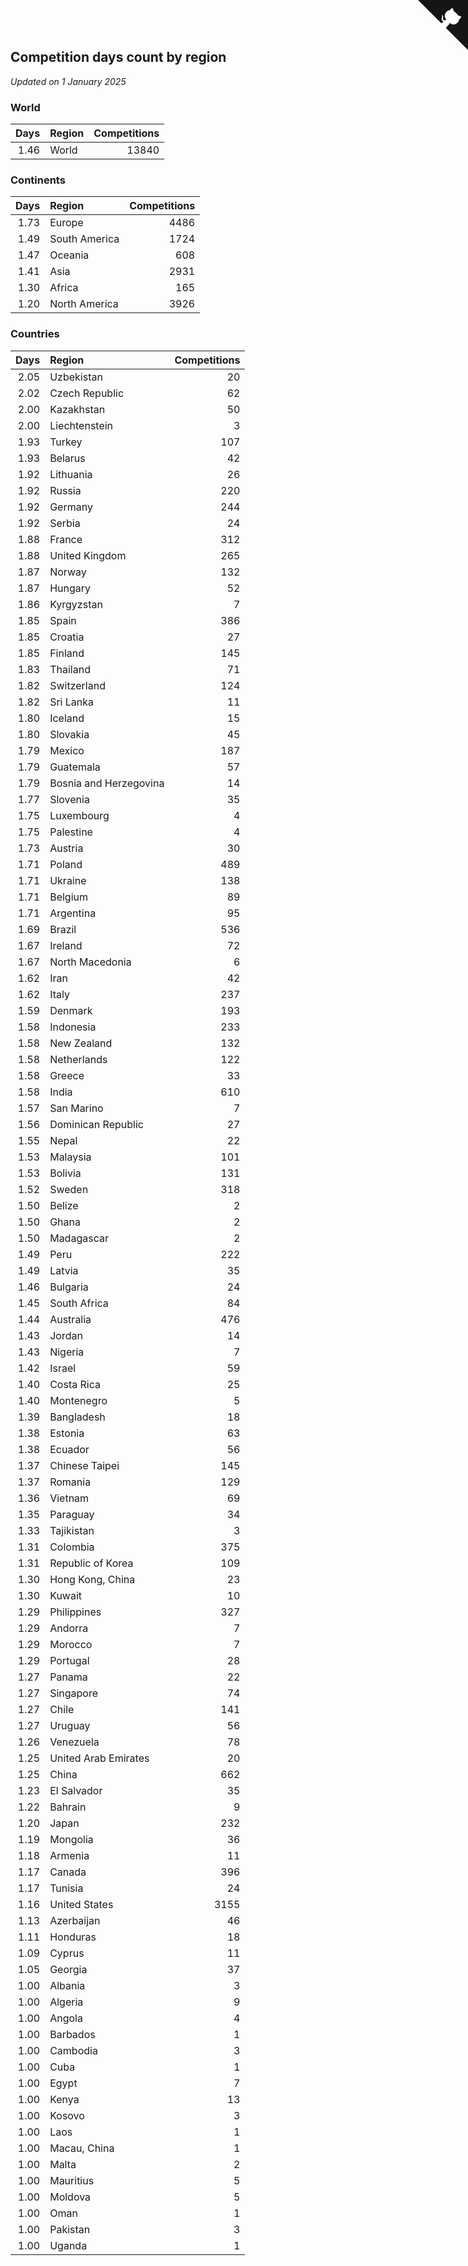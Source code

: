 ## Competition days count by region

*Updated on  1 January 2025*


### World

| Days | Region | Competitions |
| ---: | :--- | ---: |
| 1.46 | World | 13840 |

### Continents

| Days | Region | Competitions |
| ---: | :--- | ---: |
| 1.73 | Europe | 4486 |
| 1.49 | South America | 1724 |
| 1.47 | Oceania | 608 |
| 1.41 | Asia | 2931 |
| 1.30 | Africa | 165 |
| 1.20 | North America | 3926 |

### Countries

| Days | Region | Competitions |
| ---: | :--- | ---: |
| 2.05 | Uzbekistan | 20 |
| 2.02 | Czech Republic | 62 |
| 2.00 | Kazakhstan | 50 |
| 2.00 | Liechtenstein | 3 |
| 1.93 | Turkey | 107 |
| 1.93 | Belarus | 42 |
| 1.92 | Lithuania | 26 |
| 1.92 | Russia | 220 |
| 1.92 | Germany | 244 |
| 1.92 | Serbia | 24 |
| 1.88 | France | 312 |
| 1.88 | United Kingdom | 265 |
| 1.87 | Norway | 132 |
| 1.87 | Hungary | 52 |
| 1.86 | Kyrgyzstan | 7 |
| 1.85 | Spain | 386 |
| 1.85 | Croatia | 27 |
| 1.85 | Finland | 145 |
| 1.83 | Thailand | 71 |
| 1.82 | Switzerland | 124 |
| 1.82 | Sri Lanka | 11 |
| 1.80 | Iceland | 15 |
| 1.80 | Slovakia | 45 |
| 1.79 | Mexico | 187 |
| 1.79 | Guatemala | 57 |
| 1.79 | Bosnia and Herzegovina | 14 |
| 1.77 | Slovenia | 35 |
| 1.75 | Luxembourg | 4 |
| 1.75 | Palestine | 4 |
| 1.73 | Austria | 30 |
| 1.71 | Poland | 489 |
| 1.71 | Ukraine | 138 |
| 1.71 | Belgium | 89 |
| 1.71 | Argentina | 95 |
| 1.69 | Brazil | 536 |
| 1.67 | Ireland | 72 |
| 1.67 | North Macedonia | 6 |
| 1.62 | Iran | 42 |
| 1.62 | Italy | 237 |
| 1.59 | Denmark | 193 |
| 1.58 | Indonesia | 233 |
| 1.58 | New Zealand | 132 |
| 1.58 | Netherlands | 122 |
| 1.58 | Greece | 33 |
| 1.58 | India | 610 |
| 1.57 | San Marino | 7 |
| 1.56 | Dominican Republic | 27 |
| 1.55 | Nepal | 22 |
| 1.53 | Malaysia | 101 |
| 1.53 | Bolivia | 131 |
| 1.52 | Sweden | 318 |
| 1.50 | Belize | 2 |
| 1.50 | Ghana | 2 |
| 1.50 | Madagascar | 2 |
| 1.49 | Peru | 222 |
| 1.49 | Latvia | 35 |
| 1.46 | Bulgaria | 24 |
| 1.45 | South Africa | 84 |
| 1.44 | Australia | 476 |
| 1.43 | Jordan | 14 |
| 1.43 | Nigeria | 7 |
| 1.42 | Israel | 59 |
| 1.40 | Costa Rica | 25 |
| 1.40 | Montenegro | 5 |
| 1.39 | Bangladesh | 18 |
| 1.38 | Estonia | 63 |
| 1.38 | Ecuador | 56 |
| 1.37 | Chinese Taipei | 145 |
| 1.37 | Romania | 129 |
| 1.36 | Vietnam | 69 |
| 1.35 | Paraguay | 34 |
| 1.33 | Tajikistan | 3 |
| 1.31 | Colombia | 375 |
| 1.31 | Republic of Korea | 109 |
| 1.30 | Hong Kong, China | 23 |
| 1.30 | Kuwait | 10 |
| 1.29 | Philippines | 327 |
| 1.29 | Andorra | 7 |
| 1.29 | Morocco | 7 |
| 1.29 | Portugal | 28 |
| 1.27 | Panama | 22 |
| 1.27 | Singapore | 74 |
| 1.27 | Chile | 141 |
| 1.27 | Uruguay | 56 |
| 1.26 | Venezuela | 78 |
| 1.25 | United Arab Emirates | 20 |
| 1.25 | China | 662 |
| 1.23 | El Salvador | 35 |
| 1.22 | Bahrain | 9 |
| 1.20 | Japan | 232 |
| 1.19 | Mongolia | 36 |
| 1.18 | Armenia | 11 |
| 1.17 | Canada | 396 |
| 1.17 | Tunisia | 24 |
| 1.16 | United States | 3155 |
| 1.13 | Azerbaijan | 46 |
| 1.11 | Honduras | 18 |
| 1.09 | Cyprus | 11 |
| 1.05 | Georgia | 37 |
| 1.00 | Albania | 3 |
| 1.00 | Algeria | 9 |
| 1.00 | Angola | 4 |
| 1.00 | Barbados | 1 |
| 1.00 | Cambodia | 3 |
| 1.00 | Cuba | 1 |
| 1.00 | Egypt | 7 |
| 1.00 | Kenya | 13 |
| 1.00 | Kosovo | 3 |
| 1.00 | Laos | 1 |
| 1.00 | Macau, China | 1 |
| 1.00 | Malta | 2 |
| 1.00 | Mauritius | 5 |
| 1.00 | Moldova | 5 |
| 1.00 | Oman | 1 |
| 1.00 | Pakistan | 3 |
| 1.00 | Uganda | 1 |


<a href="https://github.com/simonkellly/wca_statistics_uk" class="github-corner" aria-label="View source on Github"><svg width="80" height="80" viewBox="0 0 250 250" style="fill:#151513; color:#fff; position: absolute; top: 0; border: 0; right: 0;" aria-hidden="true"><path d="M0,0 L115,115 L130,115 L142,142 L250,250 L250,0 Z"></path><path d="M128.3,109.0 C113.8,99.7 119.0,89.6 119.0,89.6 C122.0,82.7 120.5,78.6 120.5,78.6 C119.2,72.0 123.4,76.3 123.4,76.3 C127.3,80.9 125.5,87.3 125.5,87.3 C122.9,97.6 130.6,101.9 134.4,103.2" fill="currentColor" style="transform-origin: 130px 106px;" class="octo-arm"></path><path d="M115.0,115.0 C114.9,115.1 118.7,116.5 119.8,115.4 L133.7,101.6 C136.9,99.2 139.9,98.4 142.2,98.6 C133.8,88.0 127.5,74.4 143.8,58.0 C148.5,53.4 154.0,51.2 159.7,51.0 C160.3,49.4 163.2,43.6 171.4,40.1 C171.4,40.1 176.1,42.5 178.8,56.2 C183.1,58.6 187.2,61.8 190.9,65.4 C194.5,69.0 197.7,73.2 200.1,77.6 C213.8,80.2 216.3,84.9 216.3,84.9 C212.7,93.1 206.9,96.0 205.4,96.6 C205.1,102.4 203.0,107.8 198.3,112.5 C181.9,128.9 168.3,122.5 157.7,114.1 C157.9,116.9 156.7,120.9 152.7,124.9 L141.0,136.5 C139.8,137.7 141.6,141.9 141.8,141.8 Z" fill="currentColor" class="octo-body"></path></svg></a><style>.github-corner:hover .octo-arm{animation:octocat-wave 560ms ease-in-out}@keyframes octocat-wave{0%,100%{transform:rotate(0)}20%,60%{transform:rotate(-25deg)}40%,80%{transform:rotate(10deg)}}@media (max-width:500px){.github-corner:hover .octo-arm{animation:none}.github-corner .octo-arm{animation:octocat-wave 560ms ease-in-out}}</style>
